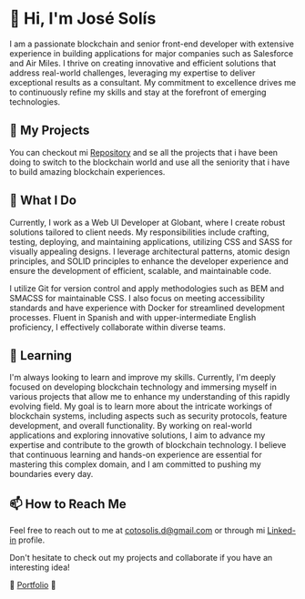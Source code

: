 # 👋 Hi, I'm José Solís

I am a passionate blockchain and senior front-end developer with extensive experience in building applications for major companies such as Salesforce and Air Miles. I thrive on creating innovative and efficient solutions that address real-world challenges, leveraging my expertise to deliver exceptional results as a consultant. My commitment to excellence drives me to continuously refine my skills and stay at the forefront of emerging technologies.

## 🚀 My Projects

You can checkout mi [Repository](https://github.com/JScoder95?tab=repositories) and se all the projects that i have been doing to switch to the blockchain world and use all the seniority that i have to build amazing blockchain experiences.

## 💼 What I Do

Currently, I work as a Web UI Developer at Globant, where I create robust solutions tailored to client needs. My responsibilities include crafting, testing, deploying, and maintaining applications, utilizing CSS and SASS for visually appealing designs. I leverage architectural patterns, atomic design principles, and SOLID principles to enhance the developer experience and ensure the development of efficient, scalable, and maintainable code.

I utilize Git for version control and apply methodologies such as BEM and SMACSS for maintainable CSS. I also focus on meeting accessibility standards and have experience with Docker for streamlined development processes. Fluent in Spanish and with upper-intermediate English proficiency, I effectively collaborate within diverse teams.
## 🌱 Learning

I'm always looking to learn and improve my skills. Currently, I'm deeply focused on developing blockchain technology and immersing myself in various projects that allow me to enhance my understanding of this rapidly evolving field. My goal is to learn more about the intricate workings of blockchain systems, including aspects such as security protocols, feature development, and overall functionality. By working on real-world applications and exploring innovative solutions, I aim to advance my expertise and contribute to the growth of blockchain technology. I believe that continuous learning and hands-on experience are essential for mastering this complex domain, and I am committed to pushing my boundaries every day.

## 📫 How to Reach Me

Feel free to reach out to me at cotosolis.d@gmail.com or through mi [Linked-in](https://linkedin.com/in/josesolisdev) profile.

Don't hesitate to check out my projects and collaborate if you have an interesting idea!

🚀 [Portfolio](https://frontend-portfolio-pearl.vercel.app/) 🚀
